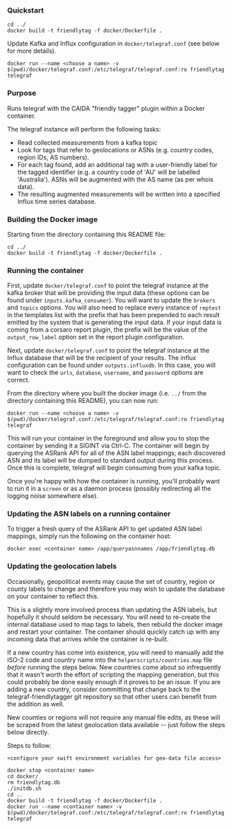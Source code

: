 ### Quickstart

    cd ../
    docker build -t friendlytag -f docker/Dockerfile .

Update Kafka and Influx configuration in `docker/telegraf.conf` (see below
for more details).

    docker run --name <choose a name> -v $(pwd)/docker/telegraf.conf:/etc/telegraf/telegraf.conf:ro friendlytag telegraf


### Purpose

Runs telegraf with the CAIDA "friendly tagger" plugin within a Docker container.

The telegraf instance will perform the following tasks:

 * Read collected measurements from a kafka topic
 * Look for tags that refer to geolocations or ASNs (e.g. country codes,
   region IDs, AS numbers).
 * For each tag found, add an additional tag with a user-friendly label for
   the tagged identifier (e.g. a country code of 'AU' will be labelled
   'Australia'). ASNs will be augmented with the AS name (as per whois data).
 * The resulting augmented measurements will be written into a specified
   Influx time series database.

### Building the Docker image

Starting from the directory containing this README file:

    cd ../
    docker build -t friendlytag -f docker/Dockerfile .


### Running the container

First, update `docker/telegraf.conf` to point the telegraf instance at the
kafka broker that will be providing the input data (these options can be found
under `inputs.kafka_consumer`). You will want to update the `brokers` and
`topics` options. You will also need to replace every instance of `reptest`
in the templates list with the prefix that has been prepended to each result
emitted by the system that is generating the input data. If your input data
is coming from a corsaro report plugin, the prefix will be the value of
the `output_row_label` option set in the report plugin configuration.

Next, update `docker/telegraf.conf` to point the telegraf instance at the
Influx database that will be the recipient of your results. The influx
configuration can be found under `outputs.influxdb`. In this case, you
will want to check the `urls`, `database`, `username`, and `password` options
are correct.

From the directory where you built the docker image (i.e. `../` from the
directory containing this README), you can now run:

    docker run --name <choose a name> -v $(pwd)/docker/telegraf.conf:/etc/telegraf/telegraf.conf:ro friendlytag telegraf

This will run your container in the foreground and allow you to stop the
container by sending it a SIGINT via Ctrl-C. The container will begin by
querying the ASRank API for all of the ASN label mappings; each discovered ASN
and its label will be dumped to standard output during this process. Once this
is complete, telegraf will begin consuming from your kafka topic.

Once you're happy with how the container is running, you'll probably want to
run it in a `screen` or as a daemon process (possibly redirecting all the
logging noise somewhere else).


### Updating the ASN labels on a running container

To trigger a fresh query of the ASRank API to get updated ASN label mappings,
simply run the following on the container host:

    docker exec <container name> /app/queryasnnames /app/friendlytag.db


### Updating the geolocation labels

Occasionally, geopolitical events may cause the set of country, region or
county labels to change and therefore you may wish to update the database on
your container to reflect this.

This is a slightly more involved process than updating the ASN labels, but
hopefully it should seldom be necessary. You will need to re-create the
internal database used to map tags to labels, then rebuild the docker image
and restart your container. The container should quickly catch up with any
incoming data that arrives while the container is re-built.

If a new country has come into existence, you will need to manually add the
ISO-2 code and country name into the `helperscripts/countries.map` file
*before* running the steps below. New countries come about so infrequently
that it wasn't worth the effort of scripting the mapping generation, but
this could probably be done easily enough if it proves to be an issue. If you
are adding a new country, consider committing that change back to the
telegraf-friendlytagger git repository so that other users can benefit from
the addition as well.

New counties or regions will not require any manual file edits, as these will
be scraped from the latest geolocation data available -- just follow
the steps below directly.

Steps to follow:

    <configure your swift environment variables for geo-data file access>

    docker stop <container name>
    cd docker/
    rm friendlytag.db
    ./initdb.sh
    cd ..
    docker build -t friendlytag -f docker/Dockerfile .
    docker run --name <container name> -v $(pwd)/docker/telegraf.conf:/etc/telegraf/telegraf.conf:ro friendlytag telegraf



